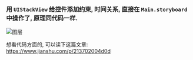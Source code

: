 ### 用 `UIStackView` 给控件添加约束, 时间关系, 直接在 `Main.storyboard` 中操作了, 原理同代码一样.

![图层](https://github.com/liuzhongning/NNLearn/blob/master/NNStackView/Demo%20figure/figure.png)

想看代码方面的, 可以读下这篇文章: https://www.jianshu.com/p/213702004d0d

